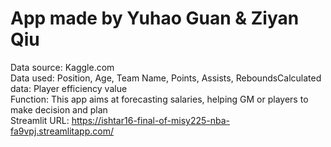 # App made by Yuhao Guan & Ziyan Qiu
Data source: Kaggle.com<br>
Data used: Position, Age, Team Name, Points, Assists, ReboundsCalculated data: Player efficiency value<br>
Function: This app aims at forecasting salaries, helping GM or players to make decision and plan<br>
Streamlit URL: https://ishtar16-final-of-misy225-nba-fa9vpj.streamlitapp.com/
